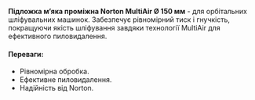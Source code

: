 **Підложка м’яка проміжна Norton MultiAir Ø 150 мм** - для орбітальних шліфувальних машинок. Забезпечує рівномірний тиск і гнучкість, покращуючи якість шліфування завдяки технології MultiAir для ефективного пиловидалення.

#### Переваги:

- Рівномірна обробка.
- Ефективне пиловидалення.
- Надійність від Norton.
